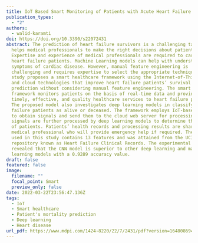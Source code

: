 ```yaml
---
title: IoT Based Smart Monitoring of Patients with Acute Heart Failure
publication_types:
  - "2"
authors:
  - walid-karamti
doi: https://doi.org/10.3390/s22072431
abstract: The prediction of heart failure survivors is a challenging task and
  helps medical professionals to make the right decisions about patients.
  Expertise and experience of medical professionals are required to care for
  heart failure patients. Machine Learning models can help with understanding
  symptoms of cardiac disease. However, manual feature engineering is
  challenging and requires expertise to select the appropriate technique. This
  study proposes a smart healthcare framework using the Internet-of-Things (IoT)
  and cloud technologies that improve heart failure patients’ survival
  prediction without considering manual feature engineering. The smart IoT-based
  framework monitors patients on the basis of real-time data and provides
  timely, effective, and quality healthcare services to heart failure patients.
  The proposed model also investigates deep learning models in classifying heart
  failure patients as alive or deceased. The framework employs IoT-based sensors
  to obtain signals and send them to the cloud web server for processing. These
  signals are further processed by deep learning models to determine the state
  of patients. Patients’ health records and processing results are shared with a
  medical professional who will provide emergency help if required. The dataset
  used in this study contains 13 features and was attained from the UCI
  repository known as Heart Failure Clinical Records. The experimental results
  revealed that the CNN model is superior to other deep learning and machine
  learning models with a 0.9289 accuracy value.
draft: false
featured: false
image:
  filename: ""
  focal_point: Smart
  preview_only: false
date: 2022-03-22T23:56:47.136Z
tags:
  - IoT
  - Smart healthcare
  - Patient's mortality prediction
  - Deep learning
  - Heart disease
url_pdf: https://www.mdpi.com/1424-8220/22/7/2431/pdf?version=1648086949
---
```

